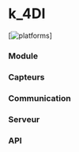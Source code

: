 # k_4DI

[![platforms](https://img.shields.io/badge/Workshop-e--artsup-ff69b4.svg?style=flat-square)]


### Module ###
### Capteurs ###
### Communication ###
### Serveur ###
### API ###

